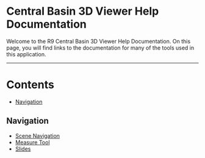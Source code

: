 # Central Basin 3D Viewer Help Documentation

Welcome to the R9 Central Basin 3D Viewer Help Documentation. On this page, you will find links to the documentation for many of the tools used in this application.

---


# Contents
- [Navigation](#navigation)



<!-- 1.0.19 -->

## Navigation
- [Scene Navigation](https://doc.arcgis.com/en/arcgis-online/get-started/navigate-scene.htm)
- [Measure Tool](https://doc.arcgis.com/en/arcgis-online/get-started/measure-scene.htm)
- [Slides](https://doc.arcgis.com/en/arcgis-online/create-maps/capture-scene-slides.htm)

